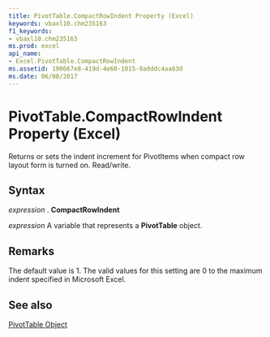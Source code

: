 ```yaml
---
title: PivotTable.CompactRowIndent Property (Excel)
keywords: vbaxl10.chm235163
f1_keywords:
- vbaxl10.chm235163
ms.prod: excel
api_name:
- Excel.PivotTable.CompactRowIndent
ms.assetid: 190667e8-419d-4e60-1015-9adddc4aa63d
ms.date: 06/08/2017
---
```



# PivotTable.CompactRowIndent Property (Excel)

Returns or sets the indent increment for PivotItems when compact row layout form is turned on. Read/write.


## Syntax

 _expression_ . **CompactRowIndent**

 _expression_ A variable that represents a **PivotTable** object.


## Remarks

The default value is 1. The valid values for this setting are 0 to the maximum indent specified in Microsoft Excel.


## See also


[PivotTable Object](Excel.PivotTable.md)

